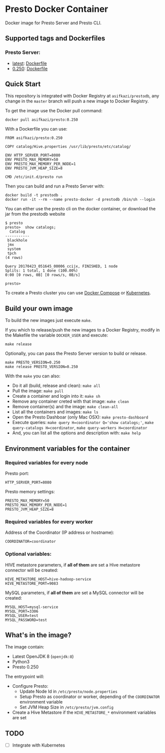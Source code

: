 # Presto Docker Container

Docker image for Presto Server and Presto CLI.

## Supported tags and Dockerfiles

### Presto Server:
* [latest](./prestodb): [Dockerfile](./prestodb/Dockerfile)
* [0.250](./prestodb): [Dockerfile](./prestodb/Dockerfile)


## Quick Start

This repository is integrated with Docker Registry at `asifkazi/prestodb`, any change in the `master` branch will push a new image to Docker Registry.

To get the image use the Docker pull command:

    docker pull asifkazi/presto:0.250

With a Dockerfile you can use:

    FROM asifkazi/presto:0.250

    COPY catalog/Hive.properties /usr/lib/presto/etc/catalog/

    ENV HTTP_SERVER_PORT=8080
    ENV PRESTO_MAX_MEMORY=50
    ENV PRESTO_MAX_MEMORY_PER_NODE=1
    ENV PRESTO_JVM_HEAP_SIZE=8

    CMD /etc/init.d/presto run

Then you can build and run a Presto Server with:

    docker build -t prestodb .
    docker run -it --rm --name presto-docker -d prestodb /bin/sh --login

You can either use the presto cli on the docker container, or download the jar from the prestodb website

    $ presto
    presto>  show catalogs;
      Catalog
    -----------
     blackhole
     jmx
     system
     tpch
    (4 rows)

    Query 20170423_051645_00006_ccijx, FINISHED, 1 node
    Splits: 1 total, 1 done (100.00%)
    0:00 [0 rows, 0B] [0 rows/s, 0B/s]

    presto>

To create a Presto cluster you can use [Docker Compose](./compose/README.md) or [Kubernetes](./compose/README.md).

## Build your own image

To build the new images just execute `make`.

If you which to release/push the new images to a Docker Registry, modify in the Makefile the variable `DOCKER_USER` and execute:

    make release

Optionally, you can pass the Presto Server version to build or release.

    make PRESTO_VERSION=0.250
    make release PRESTO_VERSION=0.250

With the `make` you can also:
* Do it all (build, release and clean): `make all`
* Pull the image: `make pull`
* Create a container and login into it: `make sh`
* Remove any container creted with that image: `make clean`
* Remove container(s) and the image: `make clean-all`
* List all the containers and images: `make ls`
* Open the Presto Dashboar (only Mac OSX): `make presto-dashboard`
* Execute queries: `make query H=coordinator Q='show catalogs;'`, `make query-catalogs H=coordinator`, `make query-workers H=coordinator`
* And, you can list all the options and description with: `make help`

## Environment variables for the container

### Required variables for **every node**

Presto port:

    HTTP_SERVER_PORT=8080

Presto memory settings:

    PRESTO_MAX_MEMORY=50
    PRESTO_MAX_MEMORY_PER_NODE=1
    PRESTO_JVM_HEAP_SIZE=8

### Required variables for **every worker**

Address of the Coordinator (IP address or hostname):

    COORDINATOR=coordinator

### Optional variables:

HIVE metastore parameters, if **all of them** are set a Hive metastore connector will be created:

    HIVE_METASTORE_HOST=hive-hadoop-service
    HIVE_METASTORE_PORT=9083

MySQL parameters, if **all of them** are set a MySQL connector will be created:

    MYSQL_HOST=mysql-service
    MYSQL_PORT=3306
    MYSQL_USER=test
    MYSQL_PASSWORD=test

## What's in the image?

The image contain:
* Latest OpenJDK 8 (`openjdk:8`)
* Python3
* Presto 0.250

The entrypoint will:
* Configure Presto:
  * Update Node Id in `/etc/presto/node.properties`
  * Setup Presto as coordinator or worker, depending of the `COORDINATOR` environment variable
  * Set JVM Heap Size in `/etc/presto/jvm.config`
* Create a Hive Metastore if the `HIVE_METASTORE_*` environment variables are set

## TODO
- [ ] Integrate with Kubernetes
